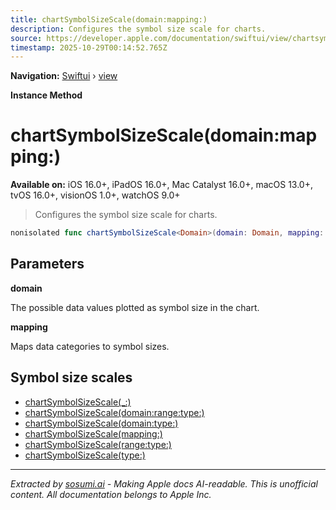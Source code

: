 ```yaml
---
title: chartSymbolSizeScale(domain:mapping:)
description: Configures the symbol size scale for charts.
source: https://developer.apple.com/documentation/swiftui/view/chartsymbolsizescale(domain:mapping:)
timestamp: 2025-10-29T00:14:52.765Z
---
```


**Navigation:** [Swiftui](/documentation/swiftui) › [view](/documentation/swiftui/view)

**Instance Method**

# chartSymbolSizeScale(domain:mapping:)

**Available on:** iOS 16.0+, iPadOS 16.0+, Mac Catalyst 16.0+, macOS 13.0+, tvOS 16.0+, visionOS 1.0+, watchOS 9.0+

> Configures the symbol size scale for charts.

```swift
nonisolated func chartSymbolSizeScale<Domain>(domain: Domain, mapping: @escaping (Domain.Element) -> CGFloat) -> some View where Domain : Collection, Domain.Element : Plottable
```

## Parameters

**domain**

The possible data values plotted as symbol size in the chart.



**mapping**

Maps data categories to symbol sizes.



## Symbol size scales

- [chartSymbolSizeScale(_:)](/documentation/swiftui/view/chartsymbolsizescale(_:))
- [chartSymbolSizeScale(domain:range:type:)](/documentation/swiftui/view/chartsymbolsizescale(domain:range:type:))
- [chartSymbolSizeScale(domain:type:)](/documentation/swiftui/view/chartsymbolsizescale(domain:type:))
- [chartSymbolSizeScale(mapping:)](/documentation/swiftui/view/chartsymbolsizescale(mapping:))
- [chartSymbolSizeScale(range:type:)](/documentation/swiftui/view/chartsymbolsizescale(range:type:))
- [chartSymbolSizeScale(type:)](/documentation/swiftui/view/chartsymbolsizescale(type:))

---

*Extracted by [sosumi.ai](https://sosumi.ai) - Making Apple docs AI-readable.*
*This is unofficial content. All documentation belongs to Apple Inc.*

